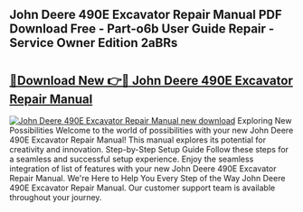 ## John Deere 490E Excavator Repair Manual PDF Download Free - Part-o6b User Guide Repair - Service Owner Edition 2aBRs

# <h2><a href="http://bc70670.oget.top/?id=John+Deere+490E+Excavator+Repair+Manual">🔗Download New 👉🔴 John Deere 490E Excavator Repair Manual</a></h2>

[![John Deere 490E Excavator Repair Manual new download](https://i.imgur.com/5g1atiW.png)](http://bc70670.oget.top/?id=John+Deere+490E+Excavator+Repair+Manual)
Exploring New Possibilities Welcome to the world of possibilities with your new John Deere 490E Excavator Repair Manual! This manual explores its potential for creativity and innovation. Step-by-Step Setup Guide Follow these steps for a seamless and successful setup experience. Enjoy the seamless integration of list of features with your new John Deere 490E Excavator Repair Manual. We're Here to Help You Every Step of the Way John Deere 490E Excavator Repair Manual. Our customer support team is available throughout your journey.
